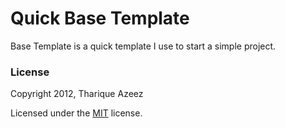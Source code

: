 # Quick Base Template #

Base Template is a quick template I use to start a simple project.


### License ###

Copyright 2012, Tharique Azeez

Licensed under the [MIT](http://opensource.org/licenses/mit-license.php) license.